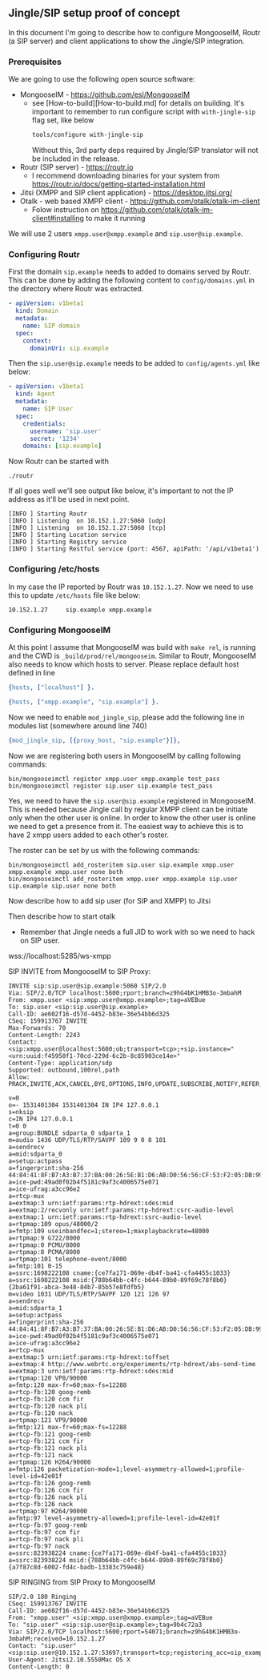 ## Jingle/SIP setup proof of concept

In this document I'm going to describe how to configure MongooseIM, Routr (a SIP server) and client applications to show the Jingle/SIP integration.

### Prerequisites

We are going to use the following open source software:
* MongooseIM - https://github.com/esl/MongooseIM
    * see [How-to-build][How-to-build.md] for details on building.
      It's important to remember to run configure script with `with-jingle-sip` flag set, like below
      ```bash
      tools/configure with-jingle-sip
      ```
      Without this, 3rd party deps required by Jingle/SIP translator will not be included in the release.
* Routr (SIP server) - https://routr.io
    * I recommend downloading binaries for your system from https://routr.io/docs/getting-started-installation.html
* Jitsi (XMPP and SIP client application) - https://desktop.jitsi.org/
* Otalk - web based XMPP client - https://github.com/otalk/otalk-im-client
    * Folow instruction on https://github.com/otalk/otalk-im-client#installing to make it running

We will use 2 users `xmpp.user@xmpp.example` and `sip.user@sip.example`.

### Configuring Routr

First the domain `sip.example` needs to added to domains served by Routr.
This can be done by adding the following content to `config/domains.yml` in the directory where Routr was extracted.

```yml
- apiVersion: v1beta1
  kind: Domain
  metadata:
    name: SIP domain
  spec:
    context:
      domainUri: sip.example
```

Then the `sip.user@sip.example` needs to be added to `config/agents.yml` like below:

```yml
- apiVersion: v1beta1
  kind: Agent
  metadata:
    name: SIP User
  spec:
    credentials:
      username: 'sip.user'
      secret: '1234'
    domains: [sip.example]
```

Now Routr can be started with

    ./routr

If all goes well we'll see output like below, it's important to not the IP address as it'll be used in next point.

```
[INFO ] Starting Routr
[INFO ] Listening  on 10.152.1.27:5060 [udp]
[INFO ] Listening  on 10.152.1.27:5060 [tcp]
[INFO ] Starting Location service
[INFO ] Starting Registry service
[INFO ] Starting Restful service (port: 4567, apiPath: '/api/v1beta1')
```

### Configuring /etc/hosts

In my case the IP reported by Routr was `10.152.1.27`.
Now we need to use this to update `/etc/hosts` file like below:

    10.152.1.27     sip.example xmpp.example

### Configuring MongooseIM

At this point I assume that MongooseIM was build with `make rel`, is running and the CWD is `_build/prod/rel/mongooseim`.
Similar to Routr, MongooseIM also needs to know which hosts to server.
Please replace default host defined in line

```erlang
{hosts, ["localhost"] }.
```

```erlang
{hosts, ["xmpp.example", "sip.example"] }.
```

Now we need to enable `mod_jingle_sip`, please add the following line in modules list (somewhere around line 740)

```erlang
{mod_jingle_sip, [{proxy_host, "sip.example"}]},
```

Now we are registering both users in MongooseIM by calling following commands:

    bin/mongooseimctl register xmpp.user xmpp.example test_pass
    bin/mongooseimctl register sip.user sip.example test_pass

Yes, we need to have the `sip.user@sip.example` registered in MongooseIM.
This is needed because Jingle call by regular XMPP client can be initiate only when the other user is online.
In order to know the other user is online we need to get a presence from it.
The easiest way to achieve this is to have 2 xmpp users added to each other's roster.

The roster can be set by us with the following commands:

    bin/mongooseimctl add_rosteritem sip.user sip.example xmpp.user xmpp.example xmpp.user none both
    bin/mongooseimctl add_rosteritem xmpp.user xmpp.example sip.user sip.example sip.user none both

Now describe how to add sip user (for SIP and XMPP) to Jitsi

Then describe how to start otalk

* Remember that Jingle needs a full JID to work with so we need to hack on SIP user.

wss://localhost:5285/ws-xmpp


SIP INVITE from MongooseIM to SIP Proxy:

```
INVITE sip:sip.user@sip.example:5060 SIP/2.0
Via: SIP/2.0/TCP localhost:5600;rport;branch=z9hG4bK1HMB3o-3mbahM
From: xmpp.user <sip:xmpp.user@xmpp.example>;tag=aVEBue
To: sip.user <sip:sip.user@sip.example>
Call-ID: ae602f16-d57d-4452-b83e-36e54bb6d325
CSeq: 159913767 INVITE
Max-Forwards: 70
Content-Length: 2243
Contact: <sip:xmpp.user@localhost:5600;ob;transport=tcp>;+sip.instance="<urn:uuid:f45950f1-70cd-229d-6c2b-8c85903ce14e>"
Content-Type: application/sdp
Supported: outbound,100rel,path
Allow: PRACK,INVITE,ACK,CANCEL,BYE,OPTIONS,INFO,UPDATE,SUBSCRIBE,NOTIFY,REFER,MESSAGE

v=0
o=- 1531401304 1531401304 IN IP4 127.0.0.1
s=nksip
c=IN IP4 127.0.0.1
t=0 0
a=group:BUNDLE sdparta_0 sdparta_1
m=audio 1436 UDP/TLS/RTP/SAVPF 109 9 0 8 101
a=sendrecv
a=mid:sdparta_0
a=setup:actpass
a=fingerprint:sha-256 44:84:41:8F:B7:A3:B7:37:BA:00:26:5E:B1:D6:AB:D0:56:56:CF:53:F2:05:DB:99:DE:D4:1C:63:A4:68:58:EA
a=ice-pwd:49ad0f02b4f5181c9af3c4006575e071
a=ice-ufrag:a3cc96e2
a=rtcp-mux
a=extmap:3 urn:ietf:params:rtp-hdrext:sdes:mid
a=extmap:2/recvonly urn:ietf:params:rtp-hdrext:csrc-audio-level
a=extmap:1 urn:ietf:params:rtp-hdrext:ssrc-audio-level
a=rtpmap:109 opus/48000/2
a=fmtp:109 useinbandfec=1;stereo=1;maxplaybackrate=48000
a=rtpmap:9 G722/8000
a=rtpmap:0 PCMU/8000
a=rtpmap:8 PCMA/8000
a=rtpmap:101 telephone-event/8000
a=fmtp:101 0-15
a=ssrc:1698222108 cname:{ce7fa171-069e-db4f-ba41-cfa4455c1033}
a=ssrc:1698222108 msid:{788b64bb-c4fc-b644-89b0-89f69c78f8b0} {2ba61f91-abca-3e48-84b7-85b57e8fdfb5}
m=video 1031 UDP/TLS/RTP/SAVPF 120 121 126 97
a=sendrecv
a=mid:sdparta_1
a=setup:actpass
a=fingerprint:sha-256 44:84:41:8F:B7:A3:B7:37:BA:00:26:5E:B1:D6:AB:D0:56:56:CF:53:F2:05:DB:99:DE:D4:1C:63:A4:68:58:EA
a=ice-pwd:49ad0f02b4f5181c9af3c4006575e071
a=ice-ufrag:a3cc96e2
a=rtcp-mux
a=extmap:5 urn:ietf:params:rtp-hdrext:toffset
a=extmap:4 http://www.webrtc.org/experiments/rtp-hdrext/abs-send-time
a=extmap:3 urn:ietf:params:rtp-hdrext:sdes:mid
a=rtpmap:120 VP8/90000
a=fmtp:120 max-fr=60;max-fs=12288
a=rtcp-fb:120 goog-remb
a=rtcp-fb:120 ccm fir
a=rtcp-fb:120 nack pli
a=rtcp-fb:120 nack
a=rtpmap:121 VP9/90000
a=fmtp:121 max-fr=60;max-fs=12288
a=rtcp-fb:121 goog-remb
a=rtcp-fb:121 ccm fir
a=rtcp-fb:121 nack pli
a=rtcp-fb:121 nack
a=rtpmap:126 H264/90000
a=fmtp:126 packetization-mode=1;level-asymmetry-allowed=1;profile-level-id=42e01f
a=rtcp-fb:126 goog-remb
a=rtcp-fb:126 ccm fir
a=rtcp-fb:126 nack pli
a=rtcp-fb:126 nack
a=rtpmap:97 H264/90000
a=fmtp:97 level-asymmetry-allowed=1;profile-level-id=42e01f
a=rtcp-fb:97 goog-remb
a=rtcp-fb:97 ccm fir
a=rtcp-fb:97 nack pli
a=rtcp-fb:97 nack
a=ssrc:823938224 cname:{ce7fa171-069e-db4f-ba41-cfa4455c1033}
a=ssrc:823938224 msid:{788b64bb-c4fc-b644-89b0-89f69c78f8b0} {a7f87c8d-6002-fd4c-badb-13383c759e48}
```

SIP RINGING from SIP Proxy to MongooseIM

```
SIP/2.0 180 Ringing
CSeq: 159913767 INVITE
Call-ID: ae602f16-d57d-4452-b83e-36e54bb6d325
From: "xmpp.user" <sip:xmpp.user@xmpp.example>;tag=aVEBue
To: "sip.user" <sip:sip.user@sip.example>;tag=9b4c72a3
Via: SIP/2.0/TCP localhost:5600;rport=54071;branch=z9hG4bK1HMB3o-3mbahM;received=10.152.1.27
Contact: "sip.user" <sip:sip.user@10.152.1.27:53697;transport=tcp;registering_acc=sip_example>
User-Agent: Jitsi2.10.5550Mac OS X
Content-Length: 0

```
